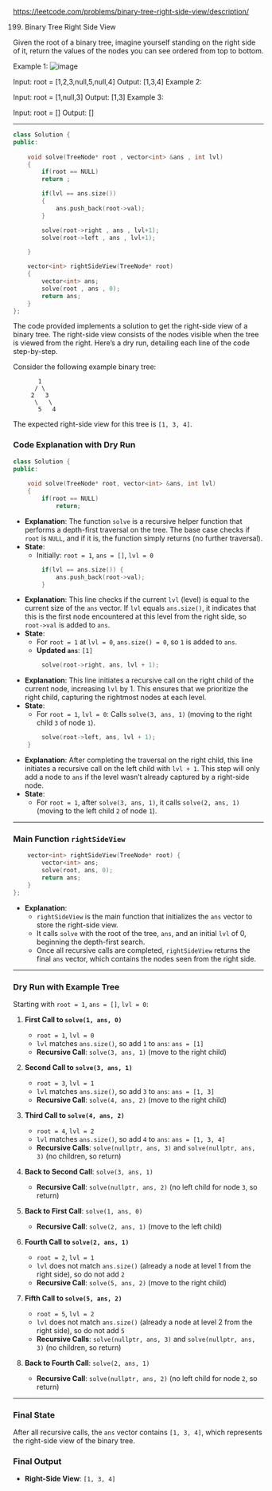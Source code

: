 https://leetcode.com/problems/binary-tree-right-side-view/description/



199. Binary Tree Right Side View

Given the root of a binary tree, imagine yourself standing on the right side of it, return the values of the nodes you can see ordered from top to bottom.

 

Example 1:
![image](https://github.com/user-attachments/assets/8fe56e12-cf9c-4541-9984-ef05dd7a59f7)


Input: root = [1,2,3,null,5,null,4]
Output: [1,3,4]
Example 2:

Input: root = [1,null,3]
Output: [1,3]
Example 3:

Input: root = []
Output: []

---
```cpp
class Solution {
public:
    
    void solve(TreeNode* root , vector<int> &ans , int lvl)
    {
        if(root == NULL)
        return ;

        if(lvl == ans.size())
        {
            ans.push_back(root->val);
        }

        solve(root->right , ans , lvl+1);
        solve(root->left , ans , lvl+1);

    }

    vector<int> rightSideView(TreeNode* root) 
    {
        vector<int> ans;
        solve(root , ans , 0);
        return ans;
    }
};
```
 The code provided implements a solution to get the right-side view of a binary tree. The right-side view consists of the nodes visible when the tree is viewed from the right. Here’s a dry run, detailing each line of the code step-by-step.

Consider the following example binary tree:

```
       1
      / \
     2   3
      \   \
       5   4
```

The expected right-side view for this tree is `[1, 3, 4]`.

### Code Explanation with Dry Run

```cpp
class Solution {
public:
    
    void solve(TreeNode* root, vector<int> &ans, int lvl)
    {
        if(root == NULL)
            return;
```

- **Explanation**: The function `solve` is a recursive helper function that performs a depth-first traversal on the tree. The base case checks if `root` is `NULL`, and if it is, the function simply returns (no further traversal).
- **State**:
  - Initially: `root = 1`, `ans = []`, `lvl = 0`
  
```cpp
        if(lvl == ans.size()) {
            ans.push_back(root->val);
        }
```

- **Explanation**: This line checks if the current `lvl` (level) is equal to the current size of the `ans` vector. If `lvl` equals `ans.size()`, it indicates that this is the first node encountered at this level from the right side, so `root->val` is added to `ans`.
- **State**:
  - For `root = 1` at `lvl = 0`, `ans.size() = 0`, so `1` is added to `ans`.
  - **Updated `ans`**: `[1]`

```cpp
        solve(root->right, ans, lvl + 1);
```

- **Explanation**: This line initiates a recursive call on the right child of the current node, increasing `lvl` by 1. This ensures that we prioritize the right child, capturing the rightmost nodes at each level.
- **State**:
  - For `root = 1`, `lvl = 0`: Calls `solve(3, ans, 1)` (moving to the right child `3` of node `1`).

```cpp
        solve(root->left, ans, lvl + 1);
    }
```

- **Explanation**: After completing the traversal on the right child, this line initiates a recursive call on the left child with `lvl + 1`. This step will only add a node to `ans` if the level wasn’t already captured by a right-side node.
- **State**:
  - For `root = 1`, after `solve(3, ans, 1)`, it calls `solve(2, ans, 1)` (moving to the left child `2` of node `1`).

---

### Main Function `rightSideView`

```cpp
    vector<int> rightSideView(TreeNode* root) {
        vector<int> ans;
        solve(root, ans, 0);
        return ans;
    }
};
```

- **Explanation**:
  - `rightSideView` is the main function that initializes the `ans` vector to store the right-side view.
  - It calls `solve` with the root of the tree, `ans`, and an initial `lvl` of 0, beginning the depth-first search.
  - Once all recursive calls are completed, `rightSideView` returns the final `ans` vector, which contains the nodes seen from the right side.

---

### Dry Run with Example Tree

Starting with `root = 1`, `ans = []`, `lvl = 0`:

1. **First Call to `solve(1, ans, 0)`**
   - `root = 1`, `lvl = 0`
   - `lvl` matches `ans.size()`, so add `1` to `ans`: `ans = [1]`
   - **Recursive Call**: `solve(3, ans, 1)` (move to the right child)

2. **Second Call to `solve(3, ans, 1)`**
   - `root = 3`, `lvl = 1`
   - `lvl` matches `ans.size()`, so add `3` to `ans`: `ans = [1, 3]`
   - **Recursive Call**: `solve(4, ans, 2)` (move to the right child)

3. **Third Call to `solve(4, ans, 2)`**
   - `root = 4`, `lvl = 2`
   - `lvl` matches `ans.size()`, so add `4` to `ans`: `ans = [1, 3, 4]`
   - **Recursive Calls**: `solve(nullptr, ans, 3)` and `solve(nullptr, ans, 3)` (no children, so return)

4. **Back to Second Call**: `solve(3, ans, 1)`
   - **Recursive Call**: `solve(nullptr, ans, 2)` (no left child for node `3`, so return)

5. **Back to First Call**: `solve(1, ans, 0)`
   - **Recursive Call**: `solve(2, ans, 1)` (move to the left child)

6. **Fourth Call to `solve(2, ans, 1)`**
   - `root = 2`, `lvl = 1`
   - `lvl` does not match `ans.size()` (already a node at level 1 from the right side), so do not add `2`
   - **Recursive Call**: `solve(5, ans, 2)` (move to the right child)

7. **Fifth Call to `solve(5, ans, 2)`**
   - `root = 5`, `lvl = 2`
   - `lvl` does not match `ans.size()` (already a node at level 2 from the right side), so do not add `5`
   - **Recursive Calls**: `solve(nullptr, ans, 3)` and `solve(nullptr, ans, 3)` (no children, so return)

8. **Back to Fourth Call**: `solve(2, ans, 1)`
   - **Recursive Call**: `solve(nullptr, ans, 2)` (no left child for node `2`, so return)

---

### Final State

After all recursive calls, the `ans` vector contains `[1, 3, 4]`, which represents the right-side view of the binary tree. 

### Final Output
- **Right-Side View**: `[1, 3, 4]`
